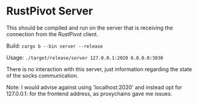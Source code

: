 # RustPivot Server

This should be compiled and run on the server that is
receiving the connection from the RustPivot client.

Build:
`cargo b --bin server --release`

Usage: 
`./target/release/server 127.0.0.1:2020 0.0.0.0:3030`

There is no interaction with this server, just information
regarding the state of the socks communication.

Note: I would advise against using 'localhost:2020' and instead opt for 127.0.0.1:<port>
  for the frontend address, as proxychains gave me issues.
